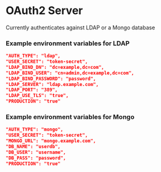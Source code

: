 # OAuth2 Server

Currently authenticates against LDAP or a Mongo database

### Example environment variables for LDAP
```json
"AUTH_TYPE": "ldap",
"USER_SECRET": "token-secret",
"LDAP_BIND_DN": "dc=example,dc=com",
"LDAP_BIND_USER": "cn=admin,dc=example,dc=com",
"LDAP_BIND_PASSWORD": "password",
"LDAP_SERVER": "ldap.example.com",
"LDAP_PORT": "389",
"LDAP_USE_TLS": "true",
"PRODUCTION": "true"
```

### Example environment variables for Mongo
```json
"AUTH_TYPE": "mongo",
"USER_SECRET": "token-secret",
"MONGO_URL": "mongo.example.com",
"DB_NAME": "userdb",
"DB_USER": "username",
"DB_PASS": "password",
"PRODUCTION": "true"
```

